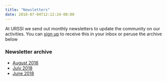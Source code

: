 ```yaml
---
title: "Newsletters"
date: 2018-07-04T12:12:24-08:00
---
```

At URSSI we send out monthly newsletters to update the community on our activities. You can <a href="https://urssi.us17.list-manage.com/subscribe/post?u=34c9c3bb4d54665136bd03e49&id=f55b22de1d">sign up</a> to receive this in your inbox or peruse the archive below

### Newsletter archive

- [August 2018](https://mailchi.mp/7082e3e4e780/urssi-july-2018-newsletter-322665?e=9fbd3ca24a)
- [July 2018](https://mailchi.mp/757753f0ab73/urssi-july-2018-newsletter)
- [June 2018](https://mailchi.mp/a196adfad82a/urssi-june-2018-newsletter)
